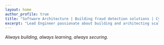 ```yaml
---
layout: home
author_profile: true
title: "Software Architecture | Building fraud detection solutions | Cybersecurity Enthusiast"
excerpt: "Lead Engineer passionate about building and architecting scalable software solutions. Deeply interested in cybersecurity, robust Linux/FreeBSD infrastructure, and Bitcoin technology."
---
```


_Always building, always learning, always securing._
